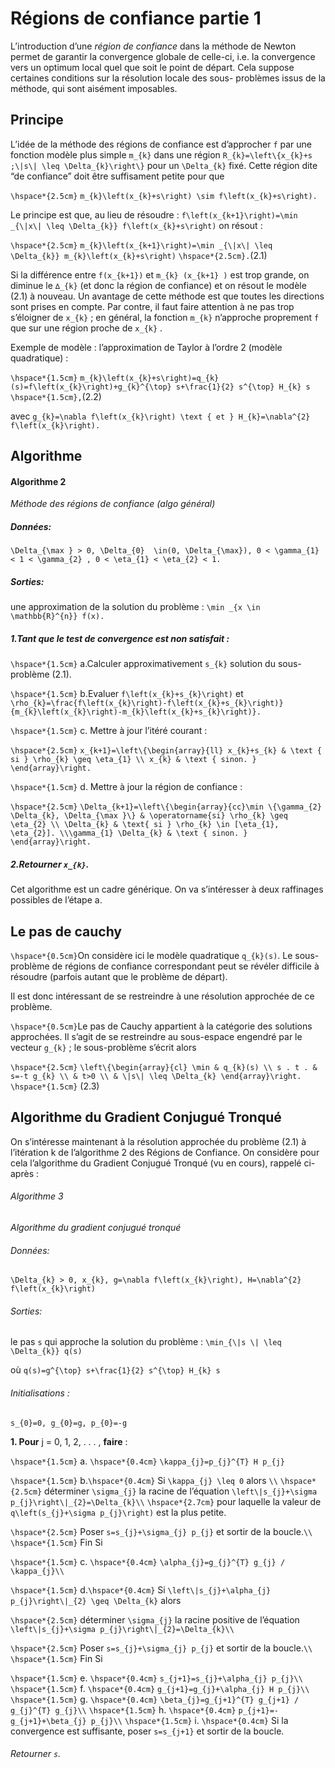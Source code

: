 # Régions de confiance partie 1

  L’introduction d’une *région de confiance* dans la méthode de Newton permet de garantir
la convergence globale de celle-ci, i.e. la convergence vers un optimum local quel que soit
le point de départ. Cela suppose certaines conditions sur la résolution locale des sous-
problèmes issus de la méthode, qui sont aisément imposables.

## Principe
  L’idée de la méthode des régions de confiance est d’approcher ``f`` par une fonction
modèle plus simple ``m_{k}`` dans une région ``R_{k}=\left\{x_{k}+s ;\|s\| \leq \Delta_{k}\right\}`` pour un ``\Delta_{k}`` fixé.
Cette région dite “de confiance” doit être suffisament petite pour que

``\hspace*{2.5cm}`` ``m_{k}\left(x_{k}+s\right) \sim f\left(x_{k}+s\right).``

   Le principe est que, au lieu de résoudre : ``f\left(x_{k+1}\right)=\min _{\|x\| \leq \Delta_{k}} f\left(x_{k}+s\right)``
on résout :

``\hspace*{2.5cm}`` ``m_{k}\left(x_{k+1}\right)=\min _{\|x\| \leq \Delta_{k}} m_{k}\left(x_{k}+s\right)`` ``\hspace*{2.5cm}.``(2.1)

Si la différence entre ``f(x_{k+1})`` et ``m_{k} (x_{k+1} )`` est trop grande, on diminue le ``∆_{k}`` (et
donc la région de confiance) et on résout le modèle (2.1) à nouveau. Un avantage de cette
méthode est que toutes les directions sont prises en compte. Par contre, il faut faire attention
à ne pas trop s’éloigner de ``x_{k}`` ; en général, la fonction ``m_{k}`` n’approche proprement ``f`` que
sur une région proche de ``x_{k}`` .

 Exemple de modèle : l’approximation de Taylor à l’ordre 2 (modèle quadratique) :

``\hspace*{1.5cm}``	``m_{k}\left(x_{k}+s\right)=q_{k}(s)=f\left(x_{k}\right)+g_{k}^{\top} s+\frac{1}{2} s^{\top} H_{k} s`` ``\hspace*{1.5cm},``(2.2)

avec ``g_{k}=\nabla f\left(x_{k}\right) \text { et } H_{k}=\nabla^{2} f\left(x_{k}\right).``

## Algorithme

#### Algorithme 2  

*Méthode des régions de confiance (algo général)*     

##### Données:

``\Delta_{\max } > 0, \Delta_{0}  \in(0, \Delta_{\max}), 0 < \gamma_{1} < 1 < \gamma_{2} , 0 < \eta_{1} < \eta_{2} < 1.``

##### Sorties: 
une approximation de la solution du problème : ``\min _{x \in \mathbb{R}^{n}} f(x).``


##### 1.Tant que le test de convergence est non satisfait :

``\hspace*{1.5cm}`` a.Calculer approximativement ``s_{k}`` solution du sous-problème (2.1).

``\hspace*{1.5cm}`` b.Evaluer ``f\left(x_{k}+s_{k}\right)`` et ``\rho_{k}=\frac{f\left(x_{k}\right)-f\left(x_{k}+s_{k}\right)}{m_{k}\left(x_{k}\right)-m_{k}\left(x_{k}+s_{k}\right)}.``

``\hspace*{1.5cm}`` c. Mettre à jour l’itéré courant :

``\hspace*{2.5cm}``   ``x_{k+1}=\left\{\begin{array}{ll} x_{k}+s_{k} & \text { si } \rho_{k} \geq \eta_{1} \\ x_{k} & \text { sinon. } \end{array}\right.``

``\hspace*{1.5cm}`` d. Mettre à jour la région de confiance : 

``\hspace*{2.5cm}``    ``\Delta_{k+1}=\left\{\begin{array}{cc}\min \{\gamma_{2} \Delta_{k}, \Delta_{\max }\} & \operatorname{si} \rho_{k} \geq \eta_{2} \\ \Delta_{k} & \text{ si } \rho_{k} \in [\eta_{1}, \eta_{2}]. \\\gamma_{1} \Delta_{k} & \text { sinon. } \end{array}\right.``



##### 2.Retourner ``x_{k}``.

Cet algorithme  est un cadre générique. On va s’intéresser à deux raffinages possibles de l’étape a.

## Le pas de cauchy 

``\hspace*{0.5cm}``On considère ici le modèle quadratique ``q_{k}(s)``. Le sous-problème de régions de confiance correspondant peut se révéler difficile à résoudre (parfois autant que le problème de départ).

Il est donc intéressant de se restreindre à une résolution approchée de ce problème.

``\hspace*{0.5cm}``Le pas de Cauchy appartient à la catégorie des solutions approchées. Il s’agit de se
restreindre au sous-espace engendré par le vecteur ``g_{k}`` ; le sous-problème s’écrit alors

``\hspace*{2.5cm}`` ``\left\{\begin{array}{cl} \min & q_{k}(s) \\ s . t . & s=-t g_{k} \\ & t>0 \\ & \|s\| \leq \Delta_{k} \end{array}\right.`` 
``\hspace*{1.5cm}``   (2.3)

## Algorithme du Gradient Conjugué Tronqué

On s’intéresse maintenant à la résolution approchée du problème (2.1) à l’itération k de l’algorithme 2 des Régions de Confiance. On considère pour cela l’algorithme du Gradient Conjugué Tronqué (vu en cours), rappelé ci-après :


###### Algorithme 3

*Algorithme du gradient conjugué tronqué*

###### Données:

``\Delta_{k} > 0, x_{k}, g=\nabla f\left(x_{k}\right), H=\nabla^{2} f\left(x_{k}\right)``

###### Sorties:

le pas ``s`` qui approche la solution du problème : ``\min_{\|s \| \leq \Delta_{k}} q(s)``

où ``q(s)=g^{\top} s+\frac{1}{2} s^{\top} H_{k} s``

###### Initialisations :

``s_{0}=0, g_{0}=g, p_{0}=-g``


**1. Pour** j = 0, 1, 2, . . . , **faire** :

``\hspace*{1.5cm}`` a. ``\hspace*{0.4cm}`` ``\kappa_{j}=p_{j}^{T} H p_{j}``

``\hspace*{1.5cm}`` b.``\hspace*{0.4cm}`` Si ``\kappa_{j} \leq 0`` alors ``\\``
``\hspace*{2.5cm}`` déterminer ``\sigma_{j}`` la racine de l’équation ``\left\|s_{j}+\sigma p_{j}\right\|_{2}=\Delta_{k}\\``
 ``\hspace*{2.7cm}`` pour laquelle la valeur de ``q\left(s_{j}+\sigma p_{j}\right)`` est la plus petite.

``\hspace*{2.5cm}`` Poser ``s=s_{j}+\sigma_{j} p_{j}`` et sortir de la boucle.``\\``
``\hspace*{1.5cm}`` Fin Si

``\hspace*{1.5cm}`` c. ``\hspace*{0.4cm}`` ``\alpha_{j}=g_{j}^{T} g_{j} / \kappa_{j}\\``

``\hspace*{1.5cm}`` d.``\hspace*{0.4cm}`` Si ``\left\|s_{j}+\alpha_{j} p_{j}\right\|_{2} \geq \Delta_{k}`` alors

``\hspace*{2.5cm}`` déterminer ``\sigma_{j}`` la racine positive de l’équation ``\left\|s_{j}+\sigma p_{j}\right\|_{2}=\Delta_{k}\\``

``\hspace*{2.5cm}`` Poser ``s=s_{j}+\sigma_{j} p_{j}`` et sortir de la boucle.``\\``
``\hspace*{1.5cm}`` Fin Si


``\hspace*{1.5cm}`` e. ``\hspace*{0.4cm}`` ``s_{j+1}=s_{j}+\alpha_{j} p_{j}\\``
``\hspace*{1.5cm}`` f. ``\hspace*{0.4cm}`` ``g_{j+1}=g_{j}+\alpha_{j} H p_{j}\\`` 
``\hspace*{1.5cm}`` g. ``\hspace*{0.4cm}`` ``\beta_{j}=g_{j+1}^{T} g_{j+1} / g_{j}^{T} g_{j}\\``
``\hspace*{1.5cm}`` h. ``\hspace*{0.4cm}`` ``p_{j+1}=-g_{j+1}+\beta_{j} p_{j}\\``
``\hspace*{1.5cm}`` i. ``\hspace*{0.4cm}`` Si la convergence est suffisante, poser ``s=s_{j+1}`` et sortir de la boucle.

###### Retourner ``s``.
